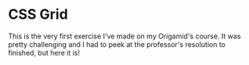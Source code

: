 # CSS Grid
This is the very first exercise I've made on my Origamid's course. It was pretty challenging and I had to peek at the professor's resolution to finished, but here it is!
